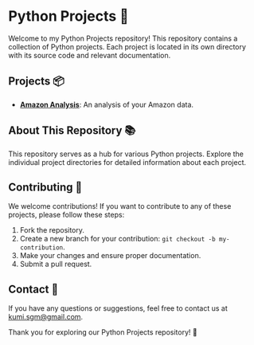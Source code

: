 # Python Projects 🐍

Welcome to my Python Projects repository! This repository contains a collection of Python projects. Each project is located in its own directory with its source code and relevant documentation.

## Projects 📦

- [**Amazon Analysis**](/Amazon-Data-Analysis/): An analysis of your Amazon data.

## About This Repository 📚

This repository serves as a hub for various Python projects. Explore the individual project directories for detailed information about each project.

## Contributing 🤝

We welcome contributions! If you want to contribute to any of these projects, please follow these steps:

1. Fork the repository.
2. Create a new branch for your contribution: `git checkout -b my-contribution`.
3. Make your changes and ensure proper documentation.
4. Submit a pull request.

## Contact 📧

If you have any questions or suggestions, feel free to contact us at kumi.sgm@gmail.com.

Thank you for exploring our Python Projects repository! 🚀

